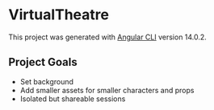 # VirtualTheatre

This project was generated with [Angular CLI](https://github.com/angular/angular-cli) version 14.0.2.

## Project Goals

- Set background
- Add smaller assets for smaller characters and props
- Isolated but shareable sessions
